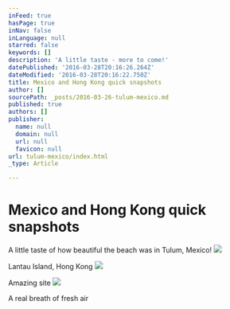 ```yaml
---
inFeed: true
hasPage: true
inNav: false
inLanguage: null
starred: false
keywords: []
description: 'A little taste - more to come!'
datePublished: '2016-03-28T20:16:26.264Z'
dateModified: '2016-03-28T20:16:22.750Z'
title: Mexico and Hong Kong quick snapshots
author: []
sourcePath: _posts/2016-03-26-tulum-mexico.md
published: true
authors: []
publisher:
  name: null
  domain: null
  url: null
  favicon: null
url: tulum-mexico/index.html
_type: Article

---
```

# Mexico and Hong Kong quick snapshots

A little taste of how beautiful the beach was in Tulum, Mexico!
![](https://the-grid-user-content.s3-us-west-2.amazonaws.com/378957ac-c5d8-449a-9ede-f81018cbf454.gif)

Lantau Island, Hong Kong
![](https://the-grid-user-content.s3-us-west-2.amazonaws.com/f0121cfb-7dcb-4a61-999e-781d9ab18981.jpg)

Amazing site ![](https://the-grid-user-content.s3-us-west-2.amazonaws.com/fb136e77-a9ad-4ecf-99ac-3e32bd50208e.jpg)

A real breath of fresh air